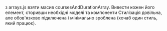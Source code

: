 з arrays.js взяти масив coursesAndDurationArray. Вивести кожен його елемент, сторивши необхідні моделі та компоненти Стилізація довільна, але обов'язково підключена і мінімально зроблена (хочаб один стиль, який працює).